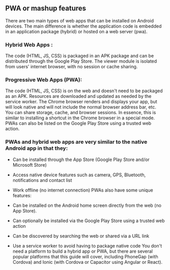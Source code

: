 ## PWA or mashup features
There are two main types of web apps that can be installed on Android devices. The main difference is whether the application code is embedded in an application package (hybrid) or hosted on a web server (pwa).

### Hybrid Web Apps : 
The code (HTML, JS, CSS) is packaged in an APK package and can be distributed through the Google Play Store. The viewer module is isolated from users' internet browser, with no session or cache sharing.

### Progressive Web Apps (PWA): 
The code (HTML, JS, CSS) is on the web and doesn't need to be packaged as an APK. Resources are downloaded and updated as needed by the service worker. The Chrome browser renders and displays your app, but will look native and will not include the normal browser address bar, etc. You can share storage, cache, and browser sessions. In essence, this is similar to installing a shortcut in the Chrome browser in a special mode. PWAs can also be listed on the Google Play Store using a trusted web action.

### PWAs and hybrid web apps are very similar to the native Android app in that they:

+ Can be installed through the App Store (Google Play Store and/or Microsoft Store)
+ Access native device features such as camera, GPS, Bluetooth, notifications and contact list
+ Work offline (no internet connection)
PWAs also have some unique features:

+ Can be installed on the Android home screen directly from the web (no App Store).
+ Can optionally be installed via the Google Play Store using a trusted web action
+ Can be discovered by searching the web or shared via a URL link
+ Use a service worker to avoid having to package native code
You don't need a platform to build a hybrid app or PWA, but there are several popular platforms that this guide will cover, including PhoneGap (with Cordova) and Ionic (with Cordova or Capacitor using Angular or React).
